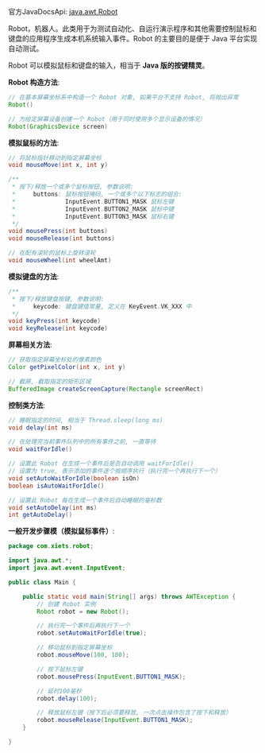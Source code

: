 官方JavaDocsApi: [java.awt.Robot](https://docs.oracle.com/javase/8/docs/api/java/awt/Robot.html)

Robot，机器人。此类用于为测试自动化、自运行演示程序和其他需要控制鼠标和键盘的应用程序生成本机系统输入事件。Robot 的主要目的是便于 Java 平台实现自动测试。

Robot 可以模拟鼠标和键盘的输入，相当于 **Java 版的按键精灵**。

**Robot 构造方法**:

```java
// 在基本屏幕坐标系中构造一个 Robot 对象, 如果平台不支持 Robot, 将抛出异常
Robot()

// 为给定屏幕设备创建一个 Robot（用于同时使用多个显示设备的情况）
Robot(GraphicsDevice screen)
```

**模拟鼠标的方法**:

```java
// 将鼠标指针移动到指定屏幕坐标
void mouseMove(int x, int y)

/**
 * 按下/释放一个或多个鼠标按钮, 参数说明:
 *     buttons: 鼠标按钮掩码, 一个或多个以下标志的组合:
 *              InputEvent.BUTTON1_MASK 鼠标左键
 *              InputEvent.BUTTON2_MASK 鼠标中键
 *              InputEvent.BUTTON3_MASK 鼠标右键
 */
void mousePress(int buttons)
void mouseRelease(int buttons)

// 在配有滚轮的鼠标上旋转滚轮
void mouseWheel(int wheelAmt)
```

**模拟键盘的方法**:

```java
/**
 * 按下/释放键盘按键, 参数说明:
 *     keycode: 键盘键值常量, 定义在 KeyEvent.VK_XXX 中
 */
void keyPress(int keycode)
void keyRelease(int keycode)
```

**屏幕相关方法**:

```java
// 获取指定屏幕坐标处的像素颜色
Color getPixelColor(int x, int y)

// 截屏, 截取指定的矩形区域
BufferedImage createScreenCapture(Rectangle screenRect)
```

**控制类方法**:

```java
// 睡眠指定的时间, 相当于 Thread.sleep(long ms)
void delay(int ms)

// 在处理完当前事件队列中的所有事件之前, 一直等待
void waitForIdle()

// 设置此 Robot 在生成一个事件后是否自动调用 waitForIdle()
// 设置为 true, 表示添加的事件逐个按顺序执行（执行完一个再执行下一个）
void setAutoWaitForIdle(boolean isOn)
boolean isAutoWaitForIdle()

// 设置此 Robot 每在生成一个事件后自动睡眠的毫秒数
void setAutoDelay(int ms)
int getAutoDelay()
```

**一般开发步骤模（模拟鼠标事件）**:

```java
package com.xiets.robot;

import java.awt.*;
import java.awt.event.InputEvent;

public class Main {

    public static void main(String[] args) throws AWTException {
        // 创建 Robot 实例
        Robot robot = new Robot();

        // 执行完一个事件后再执行下一个
        robot.setAutoWaitForIdle(true);

        // 移动鼠标到指定屏幕坐标
        robot.mouseMove(100, 100);

        // 按下鼠标左键
        robot.mousePress(InputEvent.BUTTON1_MASK);

        // 延时100毫秒
        robot.delay(100);

        // 释放鼠标左键（按下后必须要释放, 一次点击操作包含了按下和释放）
        robot.mouseRelease(InputEvent.BUTTON1_MASK);
    }

}
```

